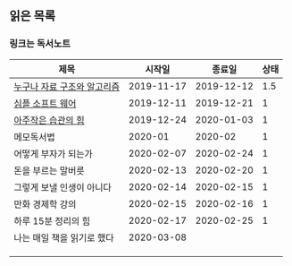 ## 읽은 목록

### 링크는 독서노트

| 제목                                                         | 시작일     | 종료일     | 상태 |
| ------------------------------------------------------------ | ---------- | ---------- | ---- |
| [누구나 자료 구조와 알고리즘](DataStructuresAndAlgorithms.md) | 2019-11-17 | 2019-12-12 | 1.5  |
| [심플 소프트 웨어](SimpleSoftware.md)                        | 2019-12-11 | 2019-12-21 | 1    |
| [아주작은 습관의 힘](AtomicHabits/Atomic-Habits.md)          | 2019-12-24 | 2020-01-03 | 1    |
| 메모독서법                                                   | 2020-01    | 2020-02    | 1    |
| 어떻게 부자가 되는가                                         | 2020-02-07 | 2020-02-24 | 1    |
| 돈을 부르는 말버릇                                           | 2020-02-13 | 2020-02-20 | 1    |
| 그렇게 보낼 인생이 아니다                                    | 2020-02-14 | 2020-02-15 | 1    |
| 만화 경제학 강의                                             | 2020-02-15 | 2020-02-16 | 1    |
| 하루 15분 정리의 힘                                          | 2020-02-17 | 2020-02-25 | 1    |
| 나는 매일 책을 읽기로 했다                                   | 2020-03-08 |            |      |
|                                                              |            |            |      |
|                                                              |            |            |      |
|                                                              |            |            |      |
